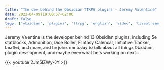 ```yaml
---
title: "The dev behind the Obsidian TTRPG plugins - Jeremy Valentine"
date: 2022-04-09T19:00:57+02:00
draft: false
tags: ['obsidian', 'plugins', 'ttrpg', 'english', 'video', 'livestream', 'D&D']
---
```

Jeremy Valentine is the developer behind 13 Obsidian plugins, including 5e statblocks, Admonition, Dice Roller, Fantasy Calendar, Initiative Tracker, Leaflet, and more, and he joins me today to talk about all things Obsidian, plugin development, and maybe even what he's working on next...

{{< youtube 2Jm5lZWy-0Y >}}
